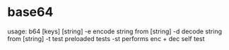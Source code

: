 # base64
usage: b64 [keys] [string]
-e   encode string from [string]
-d   decode string from [string]
-t   test preloaded tests
-st  performs enc + dec self test

